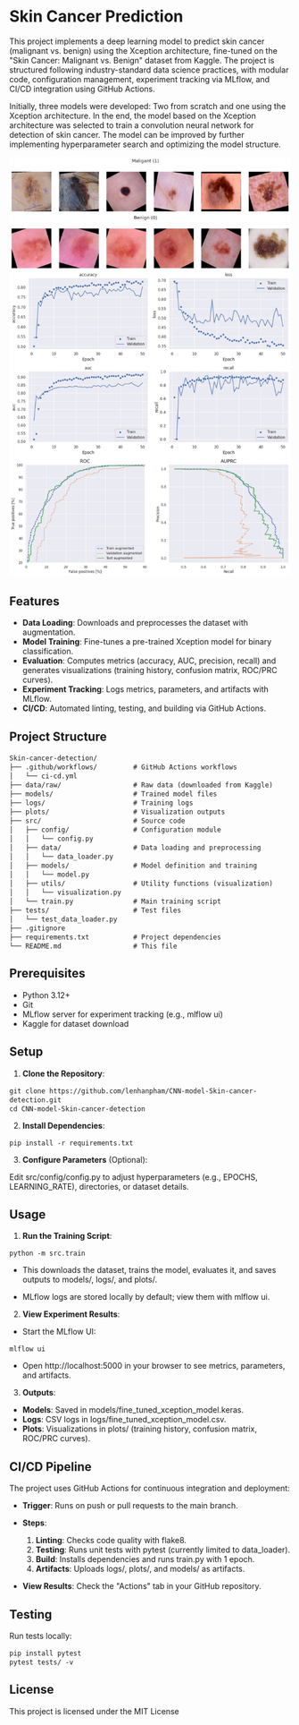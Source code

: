 # Skin Cancer Prediction
This project implements a deep learning model to predict skin cancer (malignant vs. benign) using the Xception architecture, fine-tuned on the "Skin Cancer: Malignant vs. Benign" dataset from Kaggle. The project is structured following industry-standard data science practices, with modular code, configuration management, experiment tracking via MLflow, and CI/CD integration using GitHub Actions.

Initially, three models were developed: Two from scratch and one using the Xception architecture. In the end, the model based on the Xception architecture was selected to train a convolution neural network for detection of skin cancer. The model can be improved by further implementing hyperparameter search and optimizing the model structure.

![CNN](CNN.png)

## Features

- **Data Loading**: Downloads and preprocesses the dataset with augmentation.
- **Model Training**: Fine-tunes a pre-trained Xception model for binary classification.
- **Evaluation**: Computes metrics (accuracy, AUC, precision, recall) and generates visualizations (training history, confusion matrix, ROC/PRC curves).
- **Experiment Tracking**: Logs metrics, parameters, and artifacts with MLflow.
- **CI/CD**: Automated linting, testing, and building via GitHub Actions.

## Project Structure

```
Skin-cancer-detection/
├── .github/workflows/         # GitHub Actions workflows
│   └── ci-cd.yml
├── data/raw/                  # Raw data (downloaded from Kaggle)
├── models/                    # Trained model files
├── logs/                      # Training logs
├── plots/                     # Visualization outputs
├── src/                       # Source code
│   ├── config/                # Configuration module
│   │   └── config.py
│   ├── data/                  # Data loading and preprocessing
│   │   └── data_loader.py
│   ├── models/                # Model definition and training
│   │   └── model.py
│   ├── utils/                 # Utility functions (visualization)
│   │   └── visualization.py
│   └── train.py               # Main training script
├── tests/                     # Test files
│   └── test_data_loader.py
├── .gitignore
├── requirements.txt           # Project dependencies
└── README.md                  # This file
```

## Prerequisites

- Python 3.12+
- Git
- MLflow server for experiment tracking (e.g., mlflow ui)
- Kaggle for dataset download 

## Setup 
1. **Clone the Repository**:

```
git clone https://github.com/lenhanpham/CNN-model-Skin-cancer-detection.git
cd CNN-model-Skin-cancer-detection
```

2. **Install Dependencies**:

```
pip install -r requirements.txt
```

3. **Configure Parameters** (Optional):

Edit src/config/config.py to adjust hyperparameters (e.g., EPOCHS, LEARNING_RATE), directories, or dataset details.

## Usage

1. **Run the Training Script**:

```
python -m src.train
```

- This downloads the dataset, trains the model, evaluates it, and saves outputs to models/, logs/, and plots/.

- MLflow logs are stored locally by default; view them with mlflow ui.

2. **View Experiment Results**:

- Start the MLflow UI:

```
mlflow ui
```

- Open http://localhost:5000 in your browser to see metrics, parameters, and artifacts.

3. **Outputs**:

- **Models**: Saved in models/fine_tuned_xception_model.keras.
- **Logs**: CSV logs in logs/fine_tuned_xception_model.csv.
- **Plots**: Visualizations in plots/ (training history, confusion matrix, ROC/PRC curves).

## CI/CD Pipeline

The project uses GitHub Actions for continuous integration and deployment:

- **Trigger**: Runs on push or pull requests to the main branch.

- **Steps**:
  1. **Linting**: Checks code quality with flake8.
  2. **Testing**: Runs unit tests with pytest (currently limited to data_loader).
  3. **Build**: Installs dependencies and runs train.py with 1 epoch.
  4. **Artifacts**: Uploads logs/, plots/, and models/ as artifacts.
  
- **View Results**: Check the "Actions" tab in your GitHub repository.

## Testing

Run tests locally:

```
pip install pytest
pytest tests/ -v
```

## License

This project is licensed under the MIT License 
